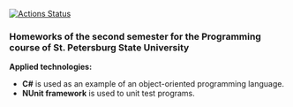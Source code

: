 [![Actions Status](https://github.com/ASlugin/Homework-2sem/workflows/Build%20and%20Test/badge.svg)](https://github.com/ASlugin/Homework-2sem/actions)
### Homeworks of the second semester for the Programming course of St. Petersburg State University
**Applied technologies:**
* **C#** is used as an example of an object-oriented programming language.
* **NUnit framework** is used to unit test programs.
